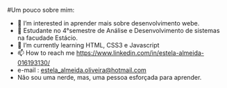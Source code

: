  #Um pouco sobre mim:


- 👀 I’m interested in  aprender mais sobre desenvolvimento webe.
- 👀 Estudante no 4°semestre de Análise e Desenvolvimento de sistemas na facudade Estácio.
- 🌱 I’m currently learning HTML, CSS3 e Javascript
- 📫 How to reach me https://www.linkedin.com/in/estela-almeida-016193130/
- e-mail : estela_almeida.oliveira@hotmail.com
- Não sou uma nerde, mas, uma pessoa esforçada para aprender.
